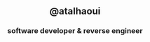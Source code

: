 <h2 align="center">@atalhaoui</h2>
<h3 align="center">software developer & reverse engineer</h3>
<h3 align="center"></h3>
